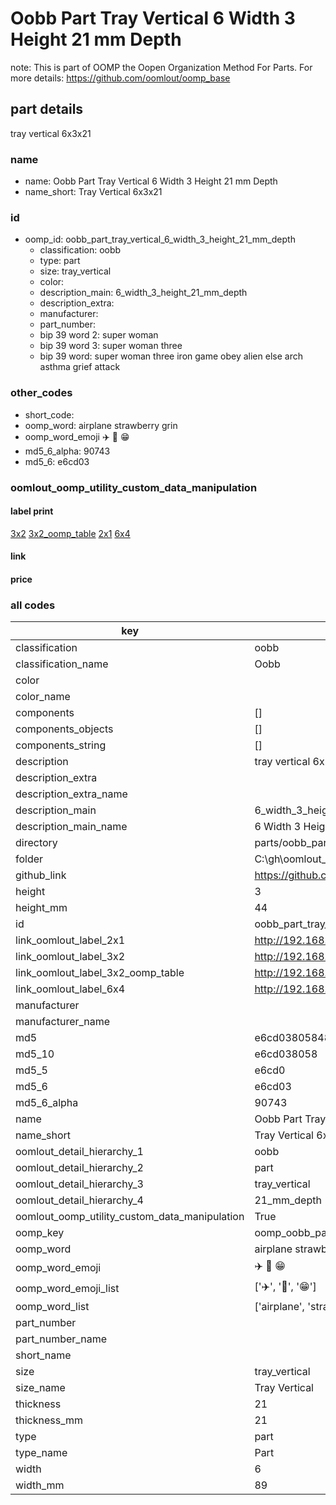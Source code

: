 # Oobb Part Tray Vertical 6 Width 3 Height 21 mm Depth  

note: This is part of OOMP the Oopen Organization Method For Parts. For more details: https://github.com/oomlout/oomp_base

##  part details
  



tray vertical 6x3x21



### name
* name: Oobb Part Tray Vertical 6 Width 3 Height 21 mm Depth
* name_short: Tray Vertical 6x3x21 
### id
* oomp_id: oobb_part_tray_vertical_6_width_3_height_21_mm_depth
  * classification: oobb
  * type: part
  * size: tray_vertical
  * color: 
  * description_main: 6_width_3_height_21_mm_depth
  * description_extra: 
  * manufacturer: 
  * part_number: 
  * bip 39 word 2: super woman
  * bip 39 word 3: super woman three
  * bip 39 word: super woman three iron game obey alien else arch asthma grief attack

### other_codes
* short_code: 
* oomp_word: airplane strawberry grin
* oomp_word_emoji :airplane: :strawberry: :grin:
* md5_6_alpha: 90743
* md5_6: e6cd03






### oomlout_oomp_utility_custom_data_manipulation
#### label print
[3x2](http://192.168.1.245:1112/?label=oomp%2090743)
[3x2_oomp_table](http://192.168.1.108:1112/?label=oomp%2090743)
[2x1](http://192.168.1.242:1112/?label=oomp%2090743)
[6x4](http://192.168.1.55:1112/?label=oomp%2090743)    

#### link

                              

#### price







### all codes 
| key | value |  
| --- | --- |  
| classification | oobb |  
| classification_name | Oobb |  
| color |  |  
| color_name |  |  
| components | [] |  
| components_objects | [] |  
| components_string | [] |  
| description | tray vertical 6x3x21 |  
| description_extra |  |  
| description_extra_name |  |  
| description_main | 6_width_3_height_21_mm_depth |  
| description_main_name | 6 Width 3 Height 21 mm Depth |  
| directory | parts/oobb_part_tray_vertical_6_width_3_height_21_mm_depth |  
| folder | C:\gh\oomlout_oobb_version_4_generated_parts\parts\oobb_part_tray_vertical_6_width_3_height_21_mm_depth |  
| github_link | https://github.com/oomlout/oomlout_oomp_part_src/tree/main/parts/oobb_part_tray_vertical_6_width_3_height_21_mm_depth |  
| height | 3 |  
| height_mm | 44 |  
| id | oobb_part_tray_vertical_6_width_3_height_21_mm_depth |  
| link_oomlout_label_2x1 | http://192.168.1.242:1112/?label=oomp%2090743 |  
| link_oomlout_label_3x2 | http://192.168.1.245:1112/?label=oomp%2090743 |  
| link_oomlout_label_3x2_oomp_table | http://192.168.1.108:1112/?label=oomp%2090743 |  
| link_oomlout_label_6x4 | http://192.168.1.55:1112/?label=oomp%2090743 |  
| manufacturer |  |  
| manufacturer_name |  |  
| md5 | e6cd0380584820ca5faf9765c23f3ecd |  
| md5_10 | e6cd038058 |  
| md5_5 | e6cd0 |  
| md5_6 | e6cd03 |  
| md5_6_alpha | 90743 |  
| name | Oobb Part Tray Vertical 6 Width 3 Height 21 mm Depth |  
| name_short | Tray Vertical 6x3x21  |  
| oomlout_detail_hierarchy_1 | oobb |  
| oomlout_detail_hierarchy_2 | part |  
| oomlout_detail_hierarchy_3 | tray_vertical |  
| oomlout_detail_hierarchy_4 | 21_mm_depth |  
| oomlout_oomp_utility_custom_data_manipulation | True |  
| oomp_key | oomp_oobb_part_tray_vertical_6_width_3_height_21_mm_depth |  
| oomp_word | airplane strawberry grin |  
| oomp_word_emoji | :airplane: :strawberry: :grin: |  
| oomp_word_emoji_list | [':airplane:', ':strawberry:', ':grin:'] |  
| oomp_word_list | ['airplane', 'strawberry', 'grin'] |  
| part_number |  |  
| part_number_name |  |  
| short_name |  |  
| size | tray_vertical |  
| size_name | Tray Vertical |  
| thickness | 21 |  
| thickness_mm | 21 |  
| type | part |  
| type_name | Part |  
| width | 6 |  
| width_mm | 89 |  
